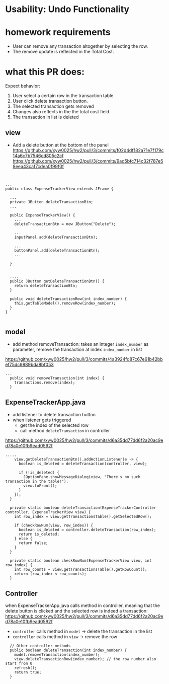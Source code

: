 # Usability: Undo Functionality

# homework requirements
- User can remove any transaction altogether by selecting the row. 
- The remove update is reflected in the Total Cost.


# what this PR does:
Expect behavior:
1. User select a certain row in the transaction table.
2. User click delete transaction button.
3. The selected transaction gets removed
4. Changes also reflects in the the total cost field. 
5. The transaction in list is deleted

## view 
- Add a delete button at the bottom of the panel
https://github.com/xyw0025/hw2/pull/3/commits/f02d4df182a71e7f179c14a6c7b7546cd805c2cf
https://github.com/xyw0025/hw2/pull/3/commits/9ad5bfc714c32f787e58eea43caf7cdea0f99f0f


```


...
public class ExpenseTrackerView extends JFrame {

  ...
  private JButton deleteTransactionBtn;
  ...  

  public ExpenseTrackerView() {
    ...
    deleteTransactionBtn = new JButton("Delete");

    ...
    inputPanel.add(deleteTransactionBtn);
  
    ...
    buttonPanel.add(deleteTransactionBtn);
    ...
  
  }


  ....
  public JButton getDeleteTransactionBtn() {
    return deleteTransactionBtn;
  }

  public void deleteTransactionRow(int index_number) {
    this.getTableModel().removeRow(index_number);
  }
}


```


## model 
- add method removeTransaction: takes an integer `index_number` as parameter, remove the transaction at index `index_number` in list

https://github.com/xyw0025/hw2/pull/3/commits/4a3924fd87c67e61b42bbef75dc9889bda8bf053


```
...
  public void removeTransaction(int index) {
    transactions.remove(index);
  }
```

## ExpenseTrackerApp.java
- add listener to delete transaction button
- when listener gets triggered
    - get the index of the selected row 
    - call method `deleteTransaction` in controller

https://github.com/xyw0025/hw2/pull/3/commits/d6a35dd77dd6f2a20ac9ed78a0e10fb9ead0592f

```
.....
    view.getDeleteTransactionBtn().addActionListener(e -> {
      boolean is_deleted = deleteTransaction(controller, view);

      if (!is_deleted) {
        JOptionPane.showMessageDialog(view, "There's no such transaction in the table!");
        view.toFront();
      }
    });
  } 

  private static boolean deleteTransaction(ExpenseTrackerController controller, ExpenseTrackerView view) {
    int row_index = view.getTransactionsTable().getSelectedRow();

    if (checkRowNum(view, row_index)) {
      boolean is_deleted = controller.deleteTransaction(row_index);
      return is_deleted;
    } else {
      return false;
    }
  }

  private static boolean checkRowNum(ExpenseTrackerView view, int row_index) {
    int row_counts = view.getTransactionsTable().getRowCount();
    return (row_index < row_counts);
  }
```

## Controller
when ExpenseTrackerApp.java calls method in controller, meaning that the delete button is clicked and the selected row is indeed a transaction:
https://github.com/xyw0025/hw2/pull/3/commits/d6a35dd77dd6f2a20ac9ed78a0e10fb9ead0592f
- `controller` calls method in `model` -> delete the transaction in the list
- `controller` calls method in `view` -> remove the row 

```
  // Other controller methods
  public boolean deleteTransaction(int index_number) {
    model.removeTransaction(index_number);
    view.deleteTransactionRow(index_number); // the row number also start from 0
    refresh();
    return true;
  }
```